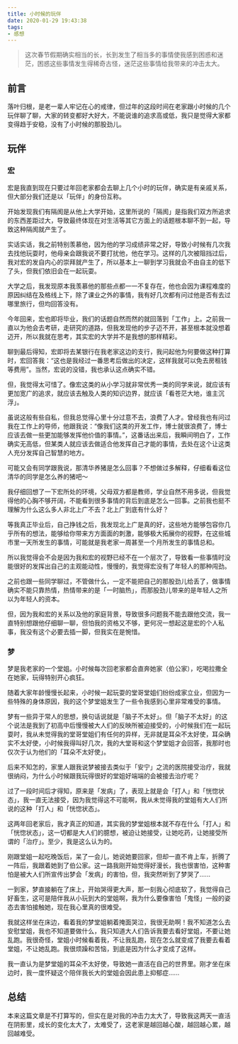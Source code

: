 ```yaml
---
title: 小时候的玩伴
date: 2020-01-29 19:43:38
tags:
- 感想
---
```


> 这次春节假期确实相当的长，长到发生了相当多的事情使我感到困惑和迷茫，困惑这些事情发生得稀奇古怪，迷茫这些事情给我带来的冲击太大。

## 前言
落叶归根，是老一辈人牢记在心的戒律，但过年的这段时间在老家跟小时候的几个玩伴聊了聊，大家的转变都好大好大，不能说谁的追求高或低，我只是觉得大家都变得趋于安稳，没有了小时候的那股劲儿。

## 玩伴

### 宏
宏是我直到现在只要过年回老家都会去聊上几个小时的玩伴，确实是有亲戚关系，但大部分我们还是以「玩伴」的身份互称。

开始发现我们有隔阂是从他上大学开始，这里所说的「隔阂」是指我们双方所追求的东西差距过大，导致最终体现在对生活等其它方面上的话题根本聊不到一起，导致这种隔阂就产生了。

实话实话，我之前特别羡慕他，因为他的学习成绩非常之好，导致小时候有几次我去找他玩耍时，他母亲会跟我说不要打扰他，他在学习。这样的几次被阻挡过后，我对宏的发自内心的崇拜就产生了，所以基本上一聊到学习我就会不由自主的低下了头，但我们依旧会在一起玩耍。

大学之后，我发现原本我羡慕他的那些点都一一不复存在，他也会因为课程难度的原因纠结在及格线上下，除了课业之外的事情，我有好几次都有问过他是否有去过哪里旅行，但均回答没有。

今年回来，宏也即将毕业，我们的话题自然而然的就回落到「工作」上。之前我一直以为他会去考研，走研究的道路，但我发现他的步子迈不开，甚至根本就没想着迈开，所以我就在思考，其实宏的大学并不是我想的那样精彩。

聊到最后得知，宏即将去某银行在我老家这边的支行，我问起他为何要做这种打算时，宏回答我：“这也是我经过一番思考后做出的决定，这样我就可以免去房租钱等费用”。当然，宏说的没错，我也承认这点确实不错。

但，我觉得太可惜了。像宏这类的从小学习就非常优秀一类的同学来说，就应该有更加宽广的追求，就应该去触及人类的知识边界，就应该「看苍茫大地，谁主沉浮」。

虽说这般有些自私，但我总觉得心里十分过意不去，浪费了人才。曾经我也有问过我在工作上的导师，他跟我说：“像我们这类的开发工作，博士就很浪费了，博士应该去做一些更加能够发挥他价值的事情。”，这番话出来后，我瞬间明白了，工作确实无高低，但某类人就应该去做适合他发挥自己才能的事情，去处在这个让这类人充分发挥自己智慧的地方。

可能又会有同学跟我说，那清华养猪是怎么回事？不想做过多解释，仔细看看这位清华的同学是怎么养的猪吧～

我仔细回想了一下宏所处的环境，父母双方都是教师，学业自然不用多说，但我觉得他的心胸不够开阔，不能看到很多事情的背后到底是怎么一回事。之前我也挺不理解为什么这么多人非北上广不去？北上广到底有什么好？

等我真正毕业后，自己挣钱之后，我发现北上广是真的好，这些地方能够包容你几乎所有的想法，能够给你带来方方面面的刺激，能够极大拓展你的视野，在这些城市里一天所发生的事情，可能就是我老家一周甚至一个月所发生的事情总和。

所以我觉得会不会是因为我和宏的视野已经不在一个层次了，导致看一些事情时没能很好的发挥出自己的主观能动性，慢慢的，我觉得宏没有了年轻人的那种闯劲。

之前也跟一些同学聊过，不管做什么，一定不能把自己的那股劲儿给丢了，做事情确实不能只靠热情，热情带来的是「一时脑热」，而那股劲儿带来的是年轻人之所以为年轻人的资本。

但，因为我和宏的关系以及他的家庭背景，导致很多问题我不能去跟他交流，我一直特别想跟他仔细聊一聊，但怕我的资格又不够，更何况一想起这是宏的个人私事，我没有这个必要去插一脚，但我实在是惋惜。


### 梦
梦是我老家的一个堂姐。小时候每次回老家都会直奔她家（伯公家），吃喝拉撒全在她家，玩得特别开心疯狂。

随着大家年龄慢慢长起来，小时候一起玩耍的堂哥堂姐们纷纷成家立业，但因为一些特殊的身体原因，我的这个梦堂姐发生了一些令我感到心里非常难受的事情。

梦有一些异于常人的思想，换句话说就是「脑子不太好」。但「脑子不太好」的这个说法是我到了初高中后慢慢被大人们的反映所被迫接受的，小时候我们在一起玩耍时，我从未觉得我的堂哥堂姐们有任何的异样，无非就是耳朵不太好使，耳朵确实不太好使，小时候我得叫好几次，我的大堂哥和这个梦堂姐才会回答，我那时也仅次于认为他们的「耳朵不太好使」。

后来不知怎的，家里人跟我说梦被接去类似于「安宁」之流的医院接受治疗，我就很纳闷，为什么小时候跟我玩得很好的堂姐好端端的会被接去治疗呢？

过了一段时间后才得知，原来是「发病」了，表现上就是会「打人」和「恍惚状态」，我一直无法接受，因为我觉得这不可能啊，我从未觉得我的堂姐有大人们所说的这种「打人」和「恍惚状态」。

这两年回老家后，我才真正的知道，其实我的梦堂姐根本就不存在什么「打人」和「恍惚状态」，这一切都是大人们的臆想，被迫让她接受，让她吃药，让她接受所谓的「治疗」。至少，我是这么认为的。


刚跟堂姐一起吃晚饭后，呆了一会儿，她说她要回家，但却一直不肯上车，折腾了一阵后，我跟着她到了伯公家。这一路我刚开始觉得好漫长，我也很害怕，这种害怕是被大人们所宣传出梦会「发病」的害怕，但，我突然听到了梦哭了......

一到家，梦直接躺在了床上，开始哭得更大声，那一刻我心彻底软了，我觉得自己好畜生，这可是陪伴我从小玩到大的堂姐啊，我为什么要像害怕「鬼怪」一般的姿态去害怕接触她，现在我心里真的很难受。

我就这样坐在床边，看着我的梦堂姐躺着掩面哭泣，我很无助啊！我不知道怎么去安慰堂姐，我也不知道要做什么，我只知道大人们告诉我要去看好堂姐，不要让她乱跑。我很奇怪，堂姐小时候看着我，不让我乱跑，现在怎么就变成了我要去看着堂姐，不让她乱跑。我很烦躁和苦恼，到底是因为什么才变成了这样。

我一直认为是梦堂姐的耳朵不太好使，导致她一直活在自己的世界里。刚才坐在床边时，我一度怀疑这个陪伴我长大的堂姐会因此患上抑郁症......


## 总结
本来这篇文章是不打算写的，但实在是对我的冲击力太大了，导致我这两天一直活在阴影里，成长的变化太大了，太难受了，这老家是越回越心酸，越回越心累，越回越难受。
